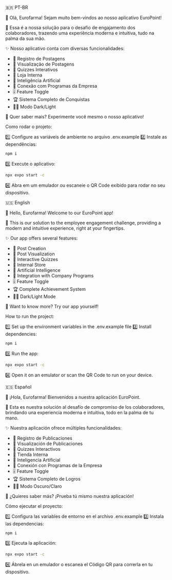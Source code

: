 🇧🇷 PT-BR

👋 Olá, Eurofarma! Sejam muito bem-vindos ao nosso aplicativo EuroPoint!

📲 Essa é a nossa solução para o desafio de engajamento dos colaboradores, trazendo uma experiência moderna e intuitiva, tudo na palma da sua mão.

✨ Nosso aplicativo conta com diversas funcionalidades:

- 📝 Registro de Postagens
- 👀 Visualização de Postagens
- 🎯 Quizzes Interativos
- 🛒 Loja Interna
- 🤖 Inteligência Artificial
- 🔗 Conexão com Programas da Empresa
- 🎚️ Feature Toggle
- 🏆 Sistema Completo de Conquistas
- 🌙🌞 Modo Dark/Light

🚀 Quer saber mais? Experimente você mesmo o nosso aplicativo!

Como rodar o projeto:

1️⃣ Configure as variáveis de ambiente no arquivo .env.example
2️⃣ Instale as dependências:

```bash
npm i
```

3️⃣ Execute o aplicativo:

```bash
npx expo start -c
```
4️⃣ Abra em um emulador ou escaneie o QR Code exibido para rodar no seu dispositivo.

🇺🇸 English

👋 Hello, Eurofarma! Welcome to our EuroPoint app!

📲 This is our solution to the employee engagement challenge, providing a modern and intuitive experience, right at your fingertips.

✨ Our app offers several features:

- 📝 Post Creation
- 👀 Post Visualization
- 🎯 Interactive Quizzes
- 🛒 Internal Store
- 🤖 Artificial Intelligence
- 🔗 Integration with Company Programs
- 🎚️ Feature Toggle
- 🏆 Complete Achievement System
- 🌙🌞 Dark/Light Mode

🚀 Want to know more? Try our app yourself!

How to run the project:

1️⃣ Set up the environment variables in the .env.example file
2️⃣ Install dependencies:

```bash
npm i
```

3️⃣ Run the app:

```bash
npx expo start -c
```

4️⃣ Open it on an emulator or scan the QR Code to run on your device.

🇪🇸 Español

👋 ¡Hola, Eurofarma! Bienvenidos a nuestra aplicación EuroPoint.

📲 Esta es nuestra solución al desafío de compromiso de los colaboradores, brindando una experiencia moderna e intuitiva, todo en la palma de tu mano.

✨ Nuestra aplicación ofrece múltiples funcionalidades:

- 📝 Registro de Publicaciones
- 👀 Visualización de Publicaciones
- 🎯 Quizzes Interactivos
- 🛒 Tienda Interna
- 🤖 Inteligencia Artificial
- 🔗 Conexión con Programas de la Empresa
- 🎚️ Feature Toggle
- 🏆 Sistema Completo de Logros
- 🌙🌞 Modo Oscuro/Claro

🚀 ¿Quieres saber más? ¡Prueba tú mismo nuestra aplicación!

Cómo ejecutar el proyecto:

1️⃣ Configura las variables de entorno en el archivo .env.example
2️⃣ Instala las dependencias:

```bash
npm i
```

3️⃣ Ejecuta la aplicación:

```bash
npx expo start -c
```

4️⃣ Ábrela en un emulador o escanea el Código QR para correrla en tu dispositivo.
